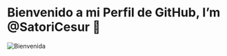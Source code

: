 # Bienvenido a mi Perfil de GitHub, I’m @SatoriCesur 👋 

![Bienvenida](https://josephmejia.com/wp-content/uploads/2023/12/Diseno-y-Desarrollo-de-Paginas-web-en-Nicaragua.jpg)
